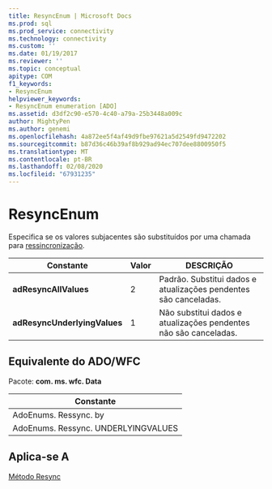 ```yaml
---
title: ResyncEnum | Microsoft Docs
ms.prod: sql
ms.prod_service: connectivity
ms.technology: connectivity
ms.custom: ''
ms.date: 01/19/2017
ms.reviewer: ''
ms.topic: conceptual
apitype: COM
f1_keywords:
- ResyncEnum
helpviewer_keywords:
- ResyncEnum enumeration [ADO]
ms.assetid: d3df2c90-e570-4c40-a79a-25b3448a009c
author: MightyPen
ms.author: genemi
ms.openlocfilehash: 4a872ee5f4af49d9fbe97621a5d2549fd9472202
ms.sourcegitcommit: b87d36c46b39af8b929ad94ec707dee8800950f5
ms.translationtype: MT
ms.contentlocale: pt-BR
ms.lasthandoff: 02/08/2020
ms.locfileid: "67931235"
---
```

# <a name="resyncenum"></a>ResyncEnum
Especifica se os valores subjacentes são substituídos por uma chamada para [ressincronização](../../../ado/reference/ado-api/resync-method.md).  
  
|Constante|Valor|DESCRIÇÃO|  
|--------------|-----------|-----------------|  
|**adResyncAllValues**|2|Padrão. Substitui dados e atualizações pendentes são canceladas.|  
|**adResyncUnderlyingValues**|1|Não substitui dados e atualizações pendentes não são canceladas.|  
  
## <a name="adowfc-equivalent"></a>Equivalente do ADO/WFC  
 Pacote: **com. ms. wfc. Data**  
  
|Constante|  
|--------------|  
|AdoEnums. Ressync. by|  
|AdoEnums. Ressync. UNDERLYINGVALUES|  
  
## <a name="applies-to"></a>Aplica-se A  
 [Método Resync](../../../ado/reference/ado-api/resync-method.md)
